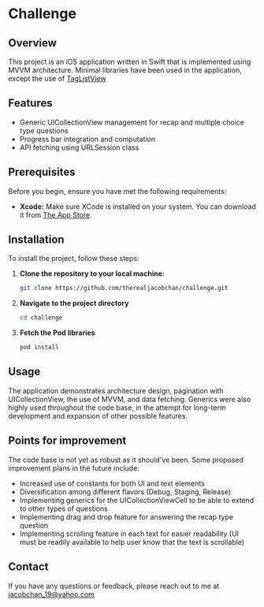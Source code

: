 # Challenge

## Overview

This project is an iOS application written in Swift that is implemented using MVVM architecture. Minimal libraries have been used in the application, except the use of [TagListView](https://github.com/ElaWorkshop/TagListView)

## Features

- Generic UICollectionView management for recap and multiple choice type questions
- Progress bar integration and computation
- API fetching using URLSession class

## Prerequisites

Before you begin, ensure you have met the following requirements:

- **Xcode:** Make sure XCode is installed on your system. You can download it from [The App Store](https://apps.apple.com/us/app/xcode/id497799835).

## Installation

To install the project, follow these steps:

1. **Clone the repository to your local machine:**

   ```bash
   git clone https://github.com/therealjacobchan/challenge.git
   ```

2. **Navigate to the project directory**

   ```bash
   cd challenge
   ```

3. **Fetch the Pod libraries**
   ```bash
   pod install
   ```

## Usage

The application demonstrates architecture design, pagination with UICollectionView, the use of MVVM, and data fetching. Generics were also highly used throughout the code base, in the attempt for long-term development and expansion of other possible features.

## Points for improvement

The code base is not yet as robust as it should've been. Some proposed improvement plans in the future include:
- Increased use of constants for both UI and text elements
- Diversification among different flavors (Debug, Staging, Release)
- Implementing generics for the UICollectionViewCell to be able to extend to other types of questions
- Implementing drag and drop feature for answering the recap type question
- Implementing scrolling feature in each text for easier readability (UI must be readily available to help user know that the text is scrollable)

## Contact

If you have any questions or feedback, please reach out to me at jacobchan_19@yahoo.com
